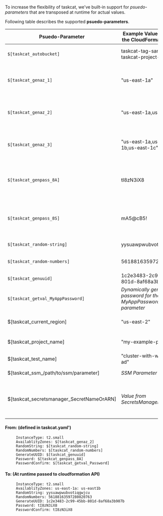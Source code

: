 To increase the flexibility of taskcat, we've built-in support for _psuedo-parameters_ that are transposed at runtime for actual values.

Following table describes the supported **psuedo-parameters**.

| Psuedo-Parameter | Example Value passed to the CloudFormation stack | Details |
| ------------- | ------------- | ------------- |
| `$[taskcat_autobucket]` | taskcat-tag-sample-taskcat-project-5fba6597 | _Note: The S3 Bucket is created_ |
| `$[taskcat_genaz_1]` | "us-east-1a"  | Fetches a single  Availability Zone within the region being launched in |
| `$[taskcat_genaz_2]` | "us-east-1a,us-east-1b"  | Fetches two AvailabilityZones within the region being launched in |
| `$[taskcat_genaz_3]` | "us-east-1a,us-east-1b,us-east-1c"  | Fetches three AvailabilityZones within the region being launched in |
| `$[taskcat_genpass_8A]`  | tI8zN3iX8 | An alphanumeric 8-charater random password. The length is customizable. |
| `$[taskcat_genpass_8S]`  | mA5@cB5! | An alphanumeric 8-charater random password. The length is customizable. |
| `$[taskcat_random-string]` | yysuawpwubvotiqgwjcu | Generates a random string |
| `$[taskcat_random-numbers]` | 56188163597280820763 | Generates random numbers. |
| `$[taskcat_genuuid]` | 1c2e3483-2c99-45bb-801d-8af68a3b907b | Generates a UUID |
| `$[taskcat_getval_MyAppPassword]` | _Dynamically generated password for the MyAppPassword parameter_ | Retreives another parameter value.|
|  $[taskcat_current_region] | "us-east-2" | Region the test is being prepared for |
|  $[taskcat_project_name] | "my-example-project" | Name of the project being tested |
|  $[taskcat_test_name] | "cluster-with-windows-ad" | Name of the test being tested |
|  $[taskcat_ssm_/path/to/ssm/parameter] | _SSM Parameter Value_ | Retreives values from SSM |
|  $[taskcat_secretsmanager_SecretNameOrARN] |_Value from SecretsManager_ |  Retreives a secret value from SecretsManager given an name or ARN|

#### From: (defined in taskcat.yaml')
```
     InstanceType: t2.small
     AvailablityZones: $[taskcat_genaz_2]
     RandomString: $[taskcat_random-string]
     RandomNumbers: $[taskcat_random-numbers]
     GenerateUUID: $[taskcat_genuuid]
     Password: $[taskcat_genpass_8A]
     PasswordConfirm: $[taskcat_getval_Password]
```

#### To: (At runtime passed to cloudformation API)
```
     InstanceType: t2.small
     AvailablityZones: us-east-1a: us-east1b
     RandomString: yysuawpwubvotiqgwjcu
     RandomNumbers: 56188163597280820763
     GenerateUUID: 1c2e3483-2c99-45bb-801d-8af68a3b907b
     Password: tI8zN3iX8
     PasswordConfirm: tI8zN3iX8
```
